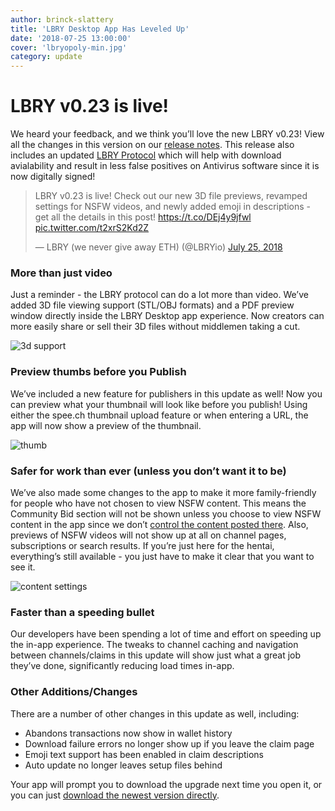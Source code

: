 ```yaml
---
author: brinck-slattery
title: 'LBRY Desktop App Has Leveled Up'
date: '2018-07-25 13:00:00'
cover: 'lbryopoly-min.jpg'
category: update
---
```

# LBRY v0.23 is live!

We heard your feedback, and we think you’ll love the new LBRY v0.23! View all the changes in this version on our [release notes](https://github.com/lbryio/lbry-desktop/releases/tag/v0.23.0). This release also includes an updated [LBRY Protocol](https://github.com/lbryio/lbry/releases/tag/v0.20.4) which will help with download avialability and result in less false positives on Antivirus software since it is now digitally signed! 

<blockquote class="twitter-tweet" data-lang="en"><p lang="en" dir="ltr">LBRY v0.23 is live! Check out our new 3D file previews, revamped settings for NSFW videos, and newly added emoji in descriptions - get all the details in this post! <a href="https://t.co/DEj4y9jfwl">https://t.co/DEj4y9jfwl</a> <a href="https://t.co/t2xrS2Kd2Z">pic.twitter.com/t2xrS2Kd2Z</a></p>&mdash; LBRY (we never give away ETH) (@LBRYio) <a href="https://twitter.com/LBRYio/status/1022188758970654722?ref_src=twsrc%5Etfw">July 25, 2018</a></blockquote>
<script async src="https://platform.twitter.com/widgets.js" charset="utf-8"></script>


### More than just video

Just a reminder - the LBRY protocol can do a lot more than video. We’ve added 3D file viewing support (STL/OBJ formats) and a PDF preview window directly inside the LBRY Desktop app experience. Now creators can more easily share or sell their 3D files without middlemen taking a cut.

![3d support](https://spee.ch/0512125bc89b5a70c1e7abed595dfca297a824b3/3d-chess.jpeg)

### Preview thumbs before you Publish

We’ve included a new feature for publishers in this update as well! Now you can preview what your thumbnail will look like before you publish! Using either the spee.ch thumbnail upload feature or when entering a URL, the app will now show a preview of the thumbnail. 

![thumb](https://spee.ch/64d74fe70b627fff863d54b6204ee9ff7fb91baf/thumb-preview.jpeg)

### Safer for work than ever (unless you don’t want it to be)

We’ve also made some changes to the app to make it more family-friendly for people who have not chosen to view NSFW content. This means the Community Bid section will not be shown unless you choose to view NSFW content in the app since we don’t [control the content posted there](https://lbry.io/faq/community-top-bid). Also, previews of NSFW videos will not show up at all on channel pages, subscriptions or search results. If you’re just here for the hentai, everything’s still available - you just have to make it clear that you want to see it.

![content settings](https://spee.ch/49727978e4ae0d60a8127056da46905f12b0ee7a/content-settings.jpeg)

### Faster than a speeding bullet

Our developers have been spending a lot of time and effort on speeding up the in-app experience. The tweaks to channel caching and navigation between channels/claims in this update will show just what a great job they’ve done, significantly reducing load times in-app.

### Other Additions/Changes

There are a number of other changes in this update as well, including:
- Abandons transactions now show in wallet history
- Download failure errors no longer show up if you leave the claim page
- Emoji text support has been enabled in claim descriptions
- Auto update no longer leaves setup files behind

Your app will prompt you to download the upgrade next time you open it, or you can just [download the newest version directly](https://lbry.io/get?auto=1).


